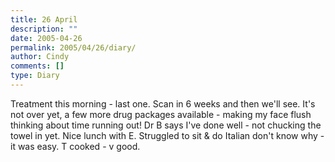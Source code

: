 ```yaml
---
title: 26 April
description: ""
date: 2005-04-26
permalink: 2005/04/26/diary/
author: Cindy
comments: []
type: Diary
---
```


Treatment this morning - last one. Scan in 6 weeks and then we'll see. It's not over yet, a few more drug packages available - making my face flush thinking about time running out! Dr B says I've done well - not chucking the towel in yet. Nice lunch with E. Struggled to sit & do Italian don't know why - it was easy. T cooked - v good.
